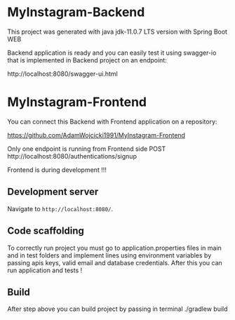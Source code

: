 # MyInstagram-Backend

This project was generated with java jdk-11.0.7 LTS version with Spring Boot WEB

Backend application is ready and you can easily test it using swagger-io that is implemented in Backend project on an
endpoint:

http://localhost:8080/swagger-ui.html

# MyInstagram-Frontend

You can connect this Backend with Frontend application on a repository:

https://github.com/AdamWojcicki1991/MyInstagram-Frontend

Only one endpoint is running from Frontend side POST http://localhost:8080/authentications/signup

Frontend is during development !!!

## Development server

Navigate to `http://localhost:8080/`.

## Code scaffolding

To correctly run project you must go to application.properties files in main and in test folders and implement lines
using environment variables by passing apis keys, valid email and database credentials. After this you can run
application and tests !

## Build

After step above you can build project by passing in terminal ./gradlew build
